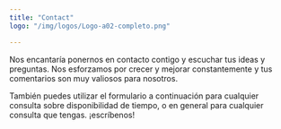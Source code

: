 ```yaml
---
title: "Contact"
logo: "/img/logos/Logo-a02-completo.png"

---
```

Nos encantaría ponernos en contacto contigo y escuchar tus ideas y preguntas. Nos esforzamos por crecer y mejorar constantemente y tus comentarios son muy valiosos para nosotros.

También puedes utilizar el formulario a continuación para cualquier consulta sobre disponibilidad de tiempo, o en general para cualquier consulta que tengas. ¡escríbenos!


